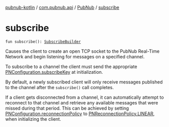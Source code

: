 [pubnub-kotlin](../../index.md) / [com.pubnub.api](../index.md) / [PubNub](index.md) / [subscribe](./subscribe.md)

# subscribe

`fun subscribe(): `[`SubscribeBuilder`](../../com.pubnub.api.builder/-subscribe-builder/index.md)

Causes the client to create an open TCP socket to the PubNub Real-Time Network and begin listening for messages
on a specified channel.

To subscribe to a channel the client must send the appropriate [PNConfiguration.subscribeKey](../-p-n-configuration/subscribe-key.md) at initialization.

By default, a newly subscribed client will only receive messages published to the channel
after the `subscribe()` call completes.

If a client gets disconnected from a channel, it can automatically attempt to reconnect to that channel
and retrieve any available messages that were missed during that period.
This can be achieved by setting [PNConfiguration.reconnectionPolicy](../-p-n-configuration/reconnection-policy.md) to [PNReconnectionPolicy.LINEAR](../../com.pubnub.api.enums/-p-n-reconnection-policy/-l-i-n-e-a-r.md), when
initializing the client.

